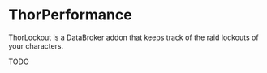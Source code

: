# ThorPerformance

ThorLockout is a DataBroker addon that keeps track of the raid lockouts of your characters.

TODO
